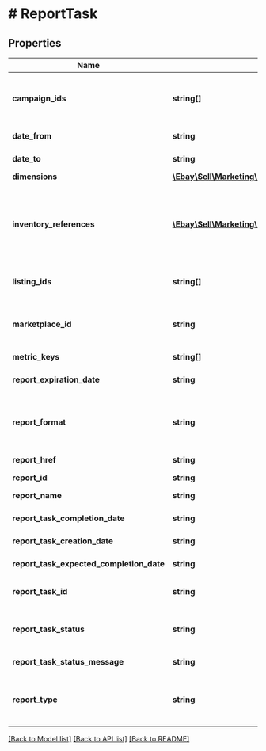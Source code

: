 # # ReportTask

## Properties

Name | Type | Description | Notes
------------ | ------------- | ------------- | -------------
**campaign_ids** | **string[]** | A list of campaign IDs to be included in the report. A campaign ID is a unique eBay-assigned identifier of the campaign that&#39;s generated when the campaign is created. Call getCampaigns to return the current campaign IDs for a seller. Note: Currently, you can specify only one campaign ID. | [optional]
**date_from** | **string** | The date defining the start of the timespan covered by the report, formatted as an ISO 8601 timestamp. | [optional]
**date_to** | **string** | The date defining the end of the timespan covered by the report, formatted as an ISO 8601 timestamp. | [optional]
**dimensions** | [**\Ebay\Sell\Marketing\Model\Dimension[]**](Dimension.md) | A list containing the dimension in the report. | [optional]
**inventory_references** | [**\Ebay\Sell\Marketing\Model\InventoryReference[]**](InventoryReference.md) | If supplied in the request, this field returns a list of the seller&#39;s inventory reference IDs included in the report. Each item is referenced by a pair of and inventoryReferenceType values, where an inventory reference ID can be either a seller-defined SKU value or an inventoryItemGroupKey. An inventoryItemGroupKey is seller-defined ID for an inventory item group (a multiple-variation listing), and is created and used by the Inventory API. | [optional]
**listing_ids** | **string[]** | If supplied in the request, this field returns a list of the listing IDs included in the report. A listing ID is an eBay-assigned ID that&#39;s generated when a listing is created. | [optional]
**marketplace_id** | **string** | The ID of the eBay marketplace used by the report task. For implementation help, refer to &lt;a href&#x3D;&#39;https://developer.ebay.com/api-docs/sell/marketing/types/ba:MarketplaceIdEnum&#39;&gt;eBay API documentation&lt;/a&gt; | [optional]
**metric_keys** | **string[]** | A list of metrics for the report task. | [optional]
**report_expiration_date** | **string** | The date after which the report is no longer be available. Reports are available for 30 days and you cannot download a report after it has expired. Format (UTC): yyyy-MM-ddThh:mm:ss.sssZ | [optional]
**report_format** | **string** | Indicates the format of the report. Currently, only TSV_GZIP is supported. For implementation help, refer to &lt;a href&#x3D;&#39;https://developer.ebay.com/api-docs/sell/marketing/types/plr:ReportFormatEnum&#39;&gt;eBay API documentation&lt;/a&gt; | [optional]
**report_href** | **string** | The URL of the generated report, which can be used to download the report once it has been generated. | [optional]
**report_id** | **string** | A unique eBay-assigned ID for the report. | [optional]
**report_name** | **string** | An eBay-assigned name for the report that&#39;s created by the createReportTask call. This name is unique for the seller. | [optional]
**report_task_completion_date** | **string** | The date the report task completed the report generation. Format (UTC): yyyy-MM-ddThh:mm:ss.sssZ | [optional]
**report_task_creation_date** | **string** | The date the report task was created. Format (UTC): yyyy-MM-ddThh:mm:ss.sssZ | [optional]
**report_task_expected_completion_date** | **string** | The date the report task is expected to complete the report generation. Format (UTC): yyyy-MM-ddThh:mm:ss.sssZ | [optional]
**report_task_id** | **string** | The unique eBay-assigned ID of the report task. This value is generated when the report task is created with a call to createReportTask. | [optional]
**report_task_status** | **string** | Indicates the current state of the report task. For implementation help, refer to &lt;a href&#x3D;&#39;https://developer.ebay.com/api-docs/sell/marketing/types/plr:TaskStatusEnum&#39;&gt;eBay API documentation&lt;/a&gt; | [optional]
**report_task_status_message** | **string** | A status message with additional information about the report task. | [optional]
**report_type** | **string** | Indicates type of report associated with the report task. For implementation help, refer to &lt;a href&#x3D;&#39;https://developer.ebay.com/api-docs/sell/marketing/types/plr:ReportTypeEnum&#39;&gt;eBay API documentation&lt;/a&gt; | [optional]

[[Back to Model list]](../../README.md#models) [[Back to API list]](../../README.md#endpoints) [[Back to README]](../../README.md)
